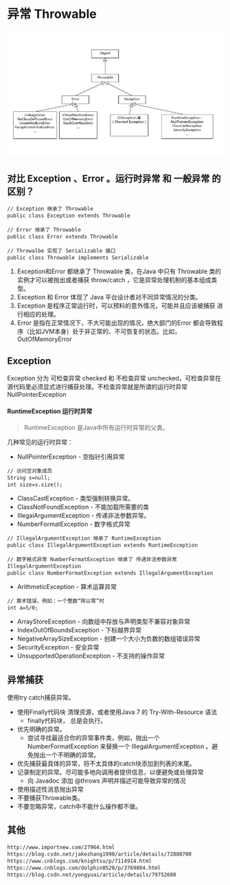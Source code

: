 # 异常 Throwable
![image](images/throwable-1.png)

## 对比 Exception 、Error 。运行时异常 和 一般异常 的区别？
```text
// Exception 继承了 Throwable
public class Exception extends Throwable

// Error 继承了 Throwable
public class Error extends Throwable 

// Throwalbe 实现了 Serializable 接口
public class Throwable implements Serializable 

```

1. Exception和Error 都继承了 Throwable 类，在Java 中只有 Throwable 类的实例才可以被抛出或者捕获 throw/catch ，它是异常处理机制的基本组成类型。
2. Exception 和 Error 体现了 Java  平台设计者对不同异常情况的分类。
3. Exception 是程序正常运行时，可以预料的意外情况，可能并且应该被捕获 进行相应的处理。
4. Error 是指在正常情况下，不大可能出现的情况，绝大部门的Error 都会导致程序（比如JVM本身）处于非正常的、不可恢复的状态。比如，OutOfMemoryError 

## Exception 
Exception 分为 可检查异常 checked  和 不检查异常 unchecked，可检查异常在源代码里必须显式进行捕获处理。不检查异常就是所谓的运行时异常 NullPointerException

#### RuntimeException 运行时异常
> RuntimeException 是Java中所有运行时异常的父类。

几种常见的运行时异常：
- NullPointerException - 空指针引用异常
```text
// 访问空对象成员
String s=null;
int size=s.size();
```
- ClassCastException - 类型强制转换异常。
- ClassNotFoundException - 不能加载所需要的类
- IllegalArgumentException - 传递非法参数异常。
- NumberFormatException - 数字格式异常
```text
// IllegalArgumentException 继承了 RuntimeException
public class IllegalArgumentException extends RuntimeException 

// 数字格式异常 NumberFormatException 继承了 传递非法参数异常IllegalArgumentException
public class NumberFormatException extends IllegalArgumentException 
```
- ArithmeticException - 算术运算异常
```text
// 算术错误，例如：一个整数“除以零”时
int a=5/0;
```
- ArrayStoreException - 向数组中存放与声明类型不兼容对象异常
- IndexOutOfBoundsException - 下标越界异常
- NegativeArraySizeException - 创建一个大小为负数的数组错误异常
- SecurityException - 安全异常
- UnsupportedOperationException - 不支持的操作异常

## 异常捕获
使用try catch捕获异常。
- 使用Finally代码块 清理资源，或者使用Java 7 的 Try-With-Resource 语法
    - finally代码块， 总是会执行。
- 优先明确的异常。
    - 尝试寻找最适合你的异常事件类，例如，抛出一个 NumberFormatException 来替换一个 IllegalArgumentException 。避免抛出一个不明确的异常。
- 优先捕获最具体的异常，将不太具体的catch块添加到列表的末尾。
- 记录制定的异常。尽可能多地向调用者提供信息，以便避免或处理异常
    - 向 Javadoc 添加 @throws 声明并描述可能导致异常的情况
- 使用描述性消息抛出异常
- 不要捕获Throwable类。
- 不要忽略异常，catch中不能什么操作都不做。

## 其他
```text
http://www.importnew.com/27964.html
https://blog.csdn.net/jakezhang1990/article/details/72880700
https://www.cnblogs.com/knightsu/p/7114914.html
https://www.cnblogs.com/dolphin0520/p/3769804.html
https://blog.csdn.net/yongyuai/article/details/79752608
```